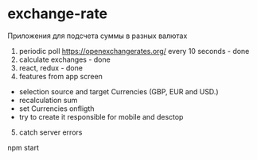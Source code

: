 # exchange-rate
Приложения для подсчета суммы в разных валютах

1. periodic poll 	https://openexchangerates.org/ every 10 seconds - done
2. calculate exchanges - done
3. react, redux - done
4. features from app screen 
  - selection source and target Currencies (GBP, EUR and USD.)
  - recalculation sum
  - set Currencies onfligth  
  - try to create it responsible for mobile and desctop 
5. catch server errors
  
npm start